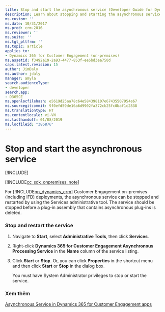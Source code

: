 ```yaml
---
title: Stop and start the asynchronous service (Developer Guide for Dynamics 365 for Customer Engagement apps) | MicrosoftDocs
description: Learn about stopping and starting the asynchronous service by using the Services administrative tool. The service should be stopped before a plug-in assembly that contains asynchronous plug-ins is deleted.
ms.custom: ''
ms.date: 10/31/2017
ms.prod: crm-2016
ms.reviewer: ''
ms.suite: ''
ms.tgt_pltfrm: ''
ms.topic: article
applies_to:
- Dynamics 365 for Customer Engagement (on-premises)
ms.assetid: f3492a19-2a93-4477-853f-ee6bd3ea750d
caps.latest.revision: 15
author: JimDaly
ms.author: jdaly
manager: amyla
search.audienceType:
- developer
search.app:
- D365CE
ms.openlocfilehash: e5619d25aa78c64e584398107e67435507954e67
ms.sourcegitcommit: 9f0efd59de16a6d9902fa372cb25fc0baf1c2838
ms.translationtype: HT
ms.contentlocale: vi-VN
ms.lasthandoff: 01/08/2019
ms.locfileid: "386876"
---
```

# <a name="stop-and-start-the-asynchronous-service"></a>Stop and start the asynchronous service

[!INCLUDE[](../includes/cc_applies_to_update_9_0_0.md)]

[!INCLUDE[cc_sdk_onpremises_note](../includes/cc-sdk-onpremises-note.md)] 

For [!INCLUDE[pn_dynamics_crm](../includes/pn-dynamics-crm.md)] Customer Engagement on-premises (including IFD) deployments, the asynchronous service can be stopped and restarted by using the Services administrative tool. The service should be stopped before a plug-in assembly that contains asynchronous plug-ins is deleted.  
  
### <a name="stop-and-restart-the-service"></a>Stop and restart the service  
  
1. Navigate to **Start**, select **Administrative Tools**, then click **Services**.  
  
2. Right-click **Dynamics 365 for Customer Engagement Asynchronous Processing Service** in the **Name** column of the service listing.  
  
3. Click **Start** or **Stop**. Or, you can click **Properties** in the shortcut menu and then click **Start** or **Stop** in the dialog box.  
  
   You must have System Administrator privileges to stop or start the service.  
  
### <a name="see-also"></a>Xem thêm  
 [Asynchronous Service in Dynamics 365 for Customer Engagement apps](asynchronous-service.md)
